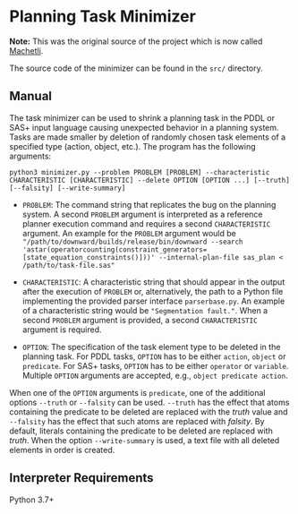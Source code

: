 # Planning Task Minimizer
**Note:** This was the original source of the project which is now called [Machetli](https://github.com/aibasel/machetli).

The source code of the minimizer can be found in the ```src/``` directory.

## Manual
The task minimizer can be used to shrink a planning task in the PDDL or SAS+ input language causing unexpected behavior in a planning system. Tasks are made smaller by deletion of randomly chosen task elements of a specified type (action, object, etc.).
The program has the following arguments:  

```python3 minimizer.py --problem PROBLEM [PROBLEM] --characteristic CHARACTERISTIC [CHARACTERISTIC] --delete OPTION [OPTION ...] [--truth] [--falsity] [--write-summary]```

- ```PROBLEM```: The command string that replicates the bug on the planning system.
    A second ```PROBLEM``` argument is interpreted as a reference planner execution command and requires a second ```CHARACTERISTIC``` argument. An example for the ```PROBLEM``` argument would be ```"/path/to/downward/builds/release/bin/downward --search 'astar(operatorcounting(constraint_generators=[state_equation_constraints()]))' --internal-plan-file sas_plan < /path/to/task-file.sas"```

- ```CHARACTERISTIC```: A characteristic string that should appear in the output after the execution of ```PROBLEM``` or, alternatively, the path to a Python file implementing the provided parser interface ```parserbase.py```. An example of a characteristic string would be ```"Segmentation fault."```. When a second ```PROBLEM``` argument is provided, a second ```CHARACTERISTIC``` argument is required.

- ```OPTION```: The specification of the task element type to be deleted in the planning task. For PDDL tasks, ```OPTION``` has to be either ```action```, ```object``` or ```predicate```. For SAS+ tasks, ```OPTION``` has to be either ```operator``` or ```variable```. Multiple ```OPTION``` arguments are accepted, e.g., ```object predicate action```.

When one of the ```OPTION``` arguments is ```predicate```, one of the additional options ```--truth``` or ```--falsity``` can be used. ```--truth``` has the effect that atoms containing the predicate to be deleted are replaced with the _truth_ value and ```--falsity``` has the effect that such atoms are replaced with _falsity_. By default, literals containing the predicate to be deleted are replaced with _truth_. When the option ```--write-summary``` is used, a text file with all deleted elements in order is created.

## Interpreter Requirements
Python 3.7+

